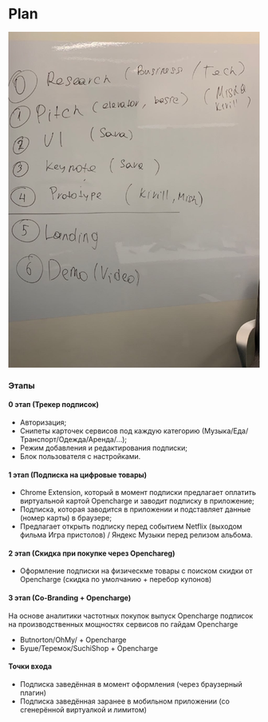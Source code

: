 # Plan

![](../.gitbook/assets/2020-01-06-00.04.21.jpg)

### Этапы

#### 0 этап \(Трекер подписок\)

* Авторизация;
* Снипеты карточек сервисов под каждую категорию \(Музыка/Еда/Транспорт/Одежда/Аренда/…\);
* Режим добавления и редактирования подписки;
* Блок пользователя с настройками.

#### 1 этап \(Подписка на цифровые товары\)

* Chrome Extension, который в момент подписки предлагает оплатить виртуальной картой Opencharge и заводит подписку в приложение;
* Подписка, которая заводится в приложении и подставляет данные \(номер карты\) в браузере;
* Предлагает открыть подписку перед событием Netflix \(выходом фильма Игра пристолов\) / Яндекс Музыки перед релизом альбома.

#### 2 этап \(Скидка при покупке через Openchareg\)

* Оформление подписки на физическме товары с поиском скидки от Opencharge \(скидка по умолчанию + перебор купонов\)

#### 3 этап \(Сo-Branding + Opencharge\)

На основе аналитики частотных покупок выпуск Opencharge подписок на производственных мощностях сервисов по гайдам Opencharge

* Butnorton/OhMy/ + Opencharge
* Буше/Теремок/SuchiShop + Opencharge

#### Точки входа

* Подписка заведённая в момент оформления \(через браузерный плагин\)
* Подписка заведённая заранее в мобильном приложении \(со сгенерённой виртуалкой и лимитом\)

